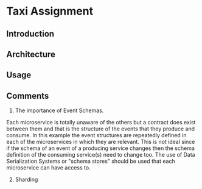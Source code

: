 # Taxi Assignment

## Introduction

## Architecture

## Usage

## Comments

1. The importance of Event Schemas.

Each microservice is totally unaware of the others but a contract does
exist between them and that is the structure of the events that they produce and 
consume. In this example the event structures are repeatedly defined in each of the 
microservices in which they are relevant. This is not ideal since if the schema of 
an event of a producing service changes then the schema definition of the consuming
service(s) need to change too. The use of Data Serialization Systems or "schema stores"
should be used that each microservice can have access to.

2. Sharding
